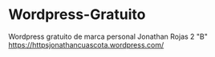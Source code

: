 # Wordpress-Gratuito
Wordpress gratuito de marca personal
Jonathan Rojas
2 "B"
https://httpsjonathancuascota.wordpress.com/
